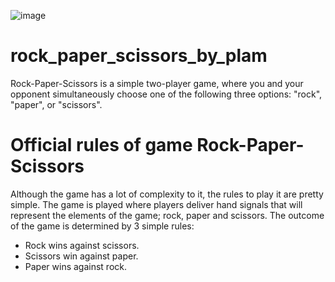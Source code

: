 ![image](https://user-images.githubusercontent.com/117172634/214266365-21cd2f69-58a0-49a0-85b7-71e9d562dba6.png)


# rock_paper_scissors_by_plam
Rock-Paper-Scissors is a simple two-player game, where you and your opponent simultaneously choose one of the following three options: "rock", "paper", or "scissors".

# Official rules of game Rock-Paper-Scissors
Although the game has a lot of complexity to it, the rules to play it are pretty simple.
The game is played where players deliver hand signals that will represent the elements of the game; rock, paper and scissors. The outcome of the game is determined by 3 simple rules:

- Rock wins against scissors.
- Scissors win against paper.
- Paper wins against rock.
